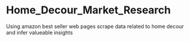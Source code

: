 # Home_Decour_Market_Research
Using amazon best seller web pages scrape data related to home decour and infer valueable insights
